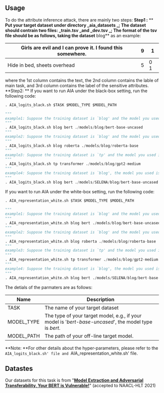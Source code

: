 ## Usage
To do the attribute inference attack, there are mainly two steps: 
**Step1 :**
** **Put your target dataset under directory _**aia_datasets** _; The dataset should contrain two files: _train.tsv _and _dev.tsv _; The format of the tsv file should be as follows, taking the dataset** blog** as an example:

| Girls are evil and I can prove it. I found this somewhere. | 9 | 1 |
| --- | --- | --- |
| Hide in bed, sheets overhead	 | 5 | 0 1 |

where the 1st column contains the text, the 2nd column contains the lable of main task, and 3rd column contains the label of the sensitive attributes.
**Step2: **
If you want to run AIA under the black-box setting, run the following code:
```python
. AIA_logits_black.sh $TASK $MODEL_TYPE $MODEL_PATH 

"""
example1: Suppose the training dataset is `blog' and the model you used is `bert-base-uncased'.
"""
. AIA_logits_black.sh blog bert ./models/blog/bert-base-uncased 
"""
example2: Suppose the training dataset is `blog' and the model you used is `roberta-base'.
"""
. AIA_logits_black.sh blog roberta ./models/blog/roberta-base
"""
example3: Suppose the training dataset is `tp' and the model you used is `gpt2-medium'.
"""
. AIA_logits_black.sh tp transformer ./models/blog/gpt2-medium
"""
example4: Suppose the training dataset is `blog', the model you used is `bert-base-uncased' and the model is trained with defense method SELENA.
"""
. AIA_logits_black.sh blog bert ./models/SELENA/blog/bert-base-uncased 

```
If you want to run AIA under the white-box setting, run the following code:
```python
. AIA_representation_white.sh $TASK $MODEL_TYPE $MODEL_PATH 

"""
example1: Suppose the training dataset is `blog' and the model you used is `bert-base-uncased'.
"""
. AIA_representation_white.sh blog bert ./models/blog/bert-base-uncased 
"""
example2: Suppose the training dataset is `blog' and the model you used is `roberta-base'.
"""
. AIA_representation_white.sh blog roberta ./models/blog/roberta-base
"""
example3: Suppose the training dataset is `tp' and the model you used is `gpt2-medium'.
"""
. AIA_representation_white.sh tp transformer ./models/blog/gpt2-medium
"""
example4: Suppose the training dataset is `blog', the model you used is `bert-base-uncased' and the model is trained with defense method SELENA.
"""
. AIA_representation_white.sh blog bert ./models/SELENA/blog/bert-base-uncased
```
The detials of the parmaters are as follows:

| Name | Description |
| --- | --- |
| TASK | The name of your target dataset |
| MODEL_TYPE | The type of your target model, e.g., if your model is '_bert-base-uncased_', the model type is _bert_.  |
| MODEL_PATH | The path of your off-line target model. |

 **Note: **For other details about the hyper-parameters, please refer to the `AIA_logits_black.sh' file and `AIA_representation_white.sh' file.
## Datastes
Our datasets for this task is from "[**Model Extraction and Adversarial Transferability, Your BERT is Vulnerable!**](https://github.com/xlhex/extract_and_transfer)" (accepted to NAACL-HLT 2021)


